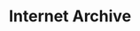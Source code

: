 ---
blog: https://blog.archive.org/
codehost: https://github.com/internetarchive
facebook: https://www.facebook.com/internetnetarchive/
font:
  myfonts: https://www.myfonts.com/fonts/mti/rotis-semi-serif/bold-65/
  name: Rotis Semi Serif Bold 65
images:
- archive-tile.svg
- archive-icon.svg
- archive-ar21.svg
logohandle: archive
sort: internet_archive
tags:
- charity
- digital_preservation
title: Internet Archive
twitter: https://x.com/internetarchive
website: https://archive.org/
wikipedia: https://en.wikipedia.org/wiki/Internet_Archive
---